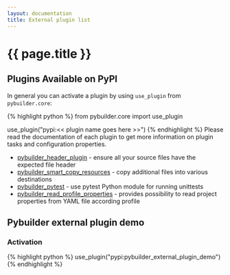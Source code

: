 ```yaml
---
layout: documentation
title: External plugin list
---
```


# {{ page.title }}

## Plugins Available on PyPI

In general you can activate a plugin by using `use_plugin` from `pybuilder.core`:

{% highlight python %}
from pybuilder.core import use_plugin

use_plugin("pypi:<< plugin name goes here >>")
{% endhighlight %}
Please read the documentation of each plugin to get more information on plugin tasks and configuration properties.

* [pybuilder_header_plugin](https://github.com/cowst/pybuilder_header_plugin) - ensure all your source files have the expected file header
* [pybuilder_smart_copy_resources](https://github.com/margru/pybuilder-smart-copy-resources) - copy additional files into various destinations
* [pybuilder_pytest](https://github.com/AlexeySanko/pybuilder_pytest) - use pytest Python module for running unittests
* [pybuilder_read_profile_properties](https://github.com/AlexeySanko/pybuilder_read_profile_properties) - provides possibility to read project properties from YAML file according profile

## Pybuilder external plugin demo

### Activation
{% highlight python %}
use_plugin("pypi:pybuilder_external_plugin_demo")
{% endhighlight %}
